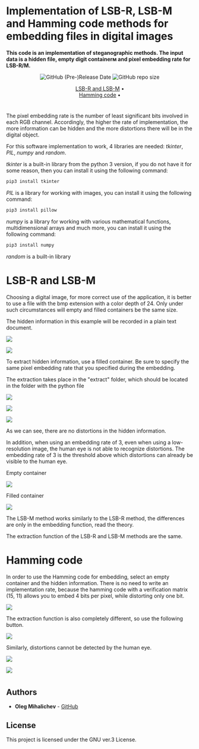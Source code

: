 # Implementation of LSB-R, LSB-M and Hamming code methods for embedding files in digital images
**This code is an implementation of steganographic methods. The input data is a hidden file, empty digit containerм and pixel embedding rate for LSB-R/M.**

<div align="center">
  
  <img alt="GitHub (Pre-)Release Date" src="https://img.shields.io/github/release-date-pre/pettyderf/LSB-and-Hamming-code">
  <img alt="GitHub repo size" src="https://img.shields.io/github/repo-size/pettyderf/LSB-and-Hamming-code">

  [LSB-R and LSB-M](#lsb-r-and-lsb-m) •  
  [Hamming code](#hamming-code) • 
  
</div>

#

The pixel embedding rate is the number of least significant bits involved in each RGB channel. Accordingly, the higher the rate of implementation, the more information can be hidden and the more distortions there will be in the digital object.

For this software implementation to work, 4 libraries are needed: *tkinter*, *PIL*, *numpy* and *random*.

*tkinter* is a built-in library from the python 3 version, if you do not have it for some reason, then you can install it using the following command:

```sh
pip3 install tkinter
```

*PIL* is a library for working with images, you can install it using the following command:

```sh
pip3 install pillow
```

*numpy* is a library for working with various mathematical functions, multidimensional arrays and much more, you can install it using the following command:

```sh
pip3 install numpy
```

*random* is a built-in library

#

# LSB-R and LSB-M

Choosing a digital image, for more correct use of the application, it is better to use a file with the bmp extension with a color depth of 24. Only under such circumstances will empty and filled containers be the same size.

The hidden information in this example will be recorded in a plain text document.

![](pic/1_1.jpg)

![](pic/1_2.jpg)

To extract hidden information, use a filled container. Be sure to specify the same pixel embedding rate that you specified during the embedding.

The extraction takes place in the "extract" folder, which should be located in the folder with the python file

![](pic/1_3.jpg)

![](pic/1_4.jpg)

![](pic/1_5.jpg)

As we can see, there are no distortions in the hidden information.

In addition, when using an embedding rate of 3, even when using a low-resolution image, the human eye is not able to recognize distortions. The embedding rate of 3 is the threshold above which distortions can already be visible to the human eye.

Empty container

![](pic/akon.bmp)

Filled container

![](pic/akon_lsb_r.bmp)

The LSB-M method works similarly to the LSB-R method, the differences are only in the embedding function, read the theory.

The extraction function of the LSB-R and LSB-M methods are the same.

# Hamming code

In order to use the Hamming code for embedding, select an empty container and the hidden information. There is no need to write an implementation rate, because the hamming code with a verification matrix (15, 11) allows you to embed 4 bits per pixel, while distorting only one bit.

![](pic/2_1.jpg)

The extraction function is also completely different, so use the following button.

![](pic/2_2.jpg)

Similarly, distortions cannot be detected by the human eye.

![](pic/akon.bmp)

![](pic/akon_hem.bmp)

#

## Authors

* **Oleg Mihalichev** - [GitHub](https://github.com/pettyderf)

## License

This project is licensed under the GNU ver.3 License.
